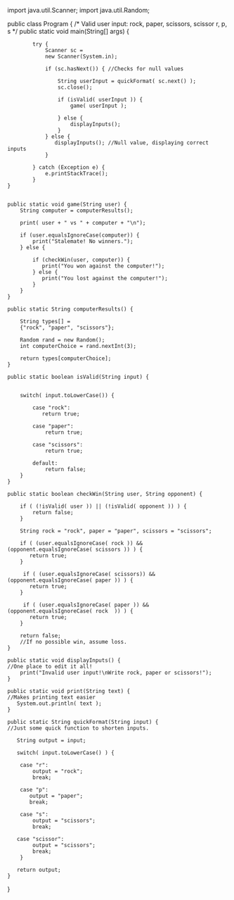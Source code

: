 import java.util.Scanner;
import java.util.Random;

public class Program {
    /*
        Valid user input: 
        rock, paper, scissors, scissor
        r, p, s
    */
    public static void main(String[] args) {
        
            try {
                Scanner sc = 
                new Scanner(System.in);
                
                if (sc.hasNext()) { //Checks for null values
                   
                    String userInput = quickFormat( sc.next() );
                    sc.close();
                
                    if (isValid( userInput )) {
                        game( userInput );
                        
                    } else {
                        displayInputs();
                    }    
                } else {
                   displayInputs(); //Null value, displaying correct inputs
                }
                
            } catch (Exception e) {
                e.printStackTrace();
            }
    }
    
    
    public static void game(String user) {
        String computer = computerResults();
        
        print( user + " vs " + computer + "\n");
        
        if (user.equalsIgnoreCase(computer)) {
            print("Stalemate! No winners.");
        } else {
        
            if (checkWin(user, computer)) {
               print("You won against the computer!");
            } else {
               print("You lost against the computer!");
            }
        }
    }
    
    public static String computerResults() {
        
        String types[] = 
        {"rock", "paper", "scissors"};
        
        Random rand = new Random(); 
        int computerChoice = rand.nextInt(3);
        
        return types[computerChoice];
    }
    
    public static boolean isValid(String input) {
        
        
        switch( input.toLowerCase()) {
           
            case "rock":
               return true;
        
            case "paper":
                return true;
            
            case "scissors":
                return true;
            
            default:
                return false;
        }
    }
    
    public static boolean checkWin(String user, String opponent) {
        
        if ( (!isValid( user )) || (!isValid( opponent )) ) {
            return false;
        }
        
        String rock = "rock", paper = "paper", scissors = "scissors";
        
        if ( (user.equalsIgnoreCase( rock )) && (opponent.equalsIgnoreCase( scissors )) ) {
           return true; 
        }
        
         if ( (user.equalsIgnoreCase( scissors)) && (opponent.equalsIgnoreCase( paper )) ) {
           return true; 
        }
        
         if ( (user.equalsIgnoreCase( paper )) && (opponent.equalsIgnoreCase( rock  )) ) {
           return true; 
        }
        
        return false; 
        //If no possible win, assume loss.
    }

    public static void displayInputs() {
    //One place to edit it all!
        print("Invalid user input!\nWrite rock, paper or scissors!");
    }
    
    public static void print(String text) {
    //Makes printing text easier
       System.out.println( text );
    }
    
    public static String quickFormat(String input) { 
    //Just some quick function to shorten inputs.
       
       String output = input;
       
       switch( input.toLowerCase() ) {
        
        case "r":
            output = "rock";
            break;
            
        case "p":
           output = "paper";
           break;
           
        case "s":
            output = "scissors";
            break;
            
       case "scissor":
            output = "scissors";
            break;
        }
       
       return output;
    }
}
